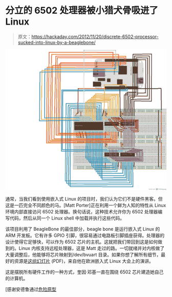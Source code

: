 # 分立的 6502 处理器被小猎犬骨吸进了 Linux

> 原文：<https://hackaday.com/2012/11/20/discrete-6502-processor-sucked-into-linux-by-a-beaglebone/>

![](img/b80e144a5497ebfaa58c138187fc4987.png "6502-remote-processor-for-linux")

通常，当我们看到使用嵌入式 Linux 的项目时，我们认为它们不是硬件黑客。但这是一匹完全不同颜色的马。[Matt Porter]正在利用一个鲜为人知的特性从 Linux 环境内部直接访问 6502 处理器。换句话说，这种技术允许你为 6502 处理器编写代码，然后从同一个 Linux shell 中加载并执行这些代码。

该项目利用了 BeagleBone 的最佳部分，beagle bone 是运行嵌入式 Linux 的 ARM 开发板。它有许多 GPIO 引脚，很容易通过电路板引脚插座获得。处理器的设计使得它足够快，可以作为 6502 芯片的主机。这就把我们带回到这是如何做到的。Linux 内核支持远程处理器，这是 Matt 走过的路。一切就绪并对内核做了大量调整后，他能够将芯片映射到/dev/bvuart 目录。如果你想了解所有细节，最好的资源是[这组幻灯片](http://elinux.oimg/a/ac/What%27s_Old_Is_New-_A_6502-based_Remote_Processor.pdf) (PDF)，来自他在欧洲嵌入式 Linux 大会上的演讲。

这是摆脱所有硬件工作的一种方式，奎因·邓基一直在围绕 6502 芯片建造她自己的计算机。

[感谢安德鲁通过[危险原型](http://dangerousprototypes.com/2012/11/19/6502-remote-cpu-on-a-beaglebone/)